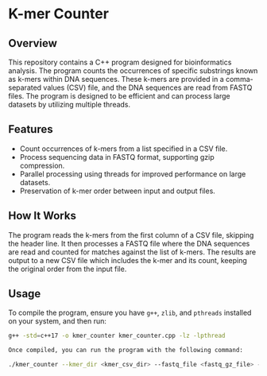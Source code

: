 # K-mer Counter

## Overview

This repository contains a C++ program designed for bioinformatics analysis. The program counts the occurrences of specific substrings known as k-mers within DNA sequences. These k-mers are provided in a comma-separated values (CSV) file, and the DNA sequences are read from FASTQ files. The program is designed to be efficient and can process large datasets by utilizing multiple threads.

## Features

- Count occurrences of k-mers from a list specified in a CSV file.
- Process sequencing data in FASTQ format, supporting gzip compression.
- Parallel processing using threads for improved performance on large datasets.
- Preservation of k-mer order between input and output files.

## How It Works

The program reads the k-mers from the first column of a CSV file, skipping the header line. It then processes a FASTQ file where the DNA sequences are read and counted for matches against the list of k-mers. The results are output to a new CSV file which includes the k-mer and its count, keeping the original order from the input file.

## Usage
To compile the program, ensure you have `g++`, `zlib`, and `pthreads` installed on your system, and then run:

```bash
g++ -std=c++17 -o kmer_counter kmer_counter.cpp -lz -lpthread

Once compiled, you can run the program with the following command:

./kmer_counter --kmer_dir <kmer_csv_dir> --fastq_file <fastq_gz_file> --output_dir <output_csv_dir> --threads <number_of_threads>



